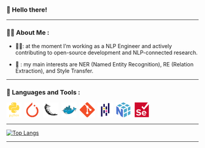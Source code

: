 ### 🤙 Hello there!

---

### 👨‍💻 About Me :

- 👨‍🔬: at the moment I’m working as a NLP Engineer and actively contributing to open-source development and NLP-connected research.

- 🌱 : my main interests are NER (Named Entity Recognition), RE (Relation Extraction), and Style Transfer.

<!-- - 📫 : how to reach me -->

---
### 🧰 Languages and Tools :
<div>
  <img src="https://github.com/devicons/devicon/blob/master/icons/python/python-plain-wordmark.svg" title="Python" alt="Python" width="40" height="40"/>&nbsp;
  <img src="https://github.com/devicons/devicon/blob/master/icons/pytorch/pytorch-original.svg" title="Pytorch" alt="Pytorch" width="40" height="40"/>&nbsp;
  <img src="https://github.com/devicons/devicon/blob/master/icons/flask/flask-original.svg" title="Flask" alt="Flask" width="40" height="40"/>&nbsp;
  <img src="https://github.com/devicons/devicon/blob/master/icons/docker/docker-original.svg" title="Docker" alt="Docker" width="40" height="40"/>&nbsp;
  <img src="https://github.com/devicons/devicon/blob/master/icons/git/git-original.svg" title="Git" alt="Git" width="40" height="40"/>&nbsp;
  <img src="https://github.com/devicons/devicon/blob/master/icons/pandas/pandas-original.svg" title="Pandas" alt="Pandas" width="40" height="40"/>&nbsp;
  <img src="https://github.com/devicons/devicon/blob/master/icons/numpy/numpy-original.svg" title="Numpy" alt="Numpy" width="40" height="40"/>&nbsp;
  <img src="https://github.com/devicons/devicon/blob/master/icons/selenium/selenium-original.svg" title="Selenium" alt="Selenium" width="40" height="40"/>&nbsp;
  
</div> 

<!-- ---

[![GitHub Streak](http://github-readme-streak-stats.herokuapp.com?user=eistakovskii&theme=dark&background=000000)](https://git.io/streak-stats) -->


---
[![Top Langs](https://github-readme-stats.vercel.app/api/top-langs/?username=eistakovskii&layout=compact&theme=vision-friendly-dark)](https://github.com/anuraghazra/github-readme-stats)

---

<img src="https://komarev.com/ghpvc/?username=eistakovskii&style=flat-square&color=blue" alt=""/>

